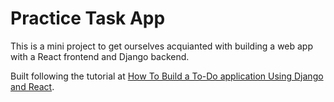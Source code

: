 # Practice Task App

This is a mini project to get ourselves acquianted with building a web app with a React frontend and Django backend. 

Built following the tutorial at [How To Build a To-Do application Using Django and React](https://www.digitalocean.com/community/tutorials/build-a-to-do-application-using-django-and-react#step-1-setting-up-the-backend).
